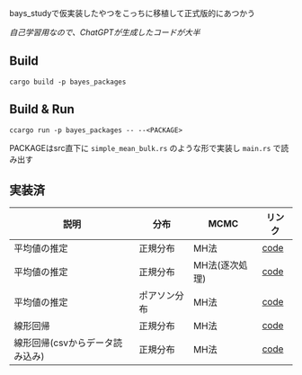 bays_studyで仮実装したやつをこっちに移植して正式版的にあつかう

*自己学習用なので、ChatGPTが生成したコードが大半*

## Build
```
cargo build -p bayes_packages
```

## Build & Run
```
ccargo run -p bayes_packages -- --<PACKAGE>
```

PACKAGEはsrc直下に `simple_mean_bulk.rs` のような形で実装し `main.rs` で読み出す

## 実装済

| 説明  | 分布 | MCMC |リンク |
| ------------- | ------------- | -------------  | ------------- |
| 平均値の推定 | 正規分布 | MH法 | [code](src/simple_mean_bulk.rs) |
| 平均値の推定 | 正規分布 | MH法(逐次処理) | [code](src/simple_mean_online.rs) |
| 平均値の推定 | ポアソン分布 | MH法 | [code](src/simple_poisson.rs) |
| 線形回帰 | 正規分布 | MH法 | [code](src/simple_linear_regiression.rs) |
| 線形回帰(csvからデータ読み込み) | 正規分布 | MH法 | [code](src/simple_linear_regiression_filein.rs) |
